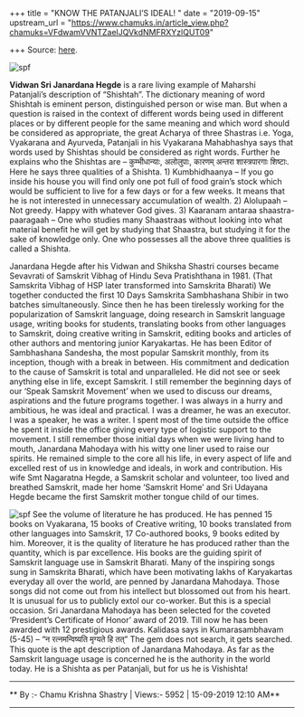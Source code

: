 +++
title = "KNOW THE PATANJALI’S IDEAL! "
date = "2019-09-15"
upstream_url = "https://www.chamuks.in/article_view.php?chamuks=VFdwamVVNTZaelJQVkdNMFRXYzlQUT09"

+++
Source: [here](https://www.chamuks.in/article_view.php?chamuks=VFdwamVVNTZaelJQVkdNMFRXYzlQUT09).



![spf](article_img/CHAMU-1582625030patanjalis_ideal.jpg)

**Vidwan Sri Janardana Hegde** is a rare living example of Maharshi
Patanjali’s description of “Shishtah”. The dictionary meaning of word
Shishtah is eminent person, distinguished person or wise man. But when a
question is raised in the context of different words being used in
different places or by different people for the same meaning and which
word should be considered as appropriate, the great Acharya of three
Shastras i.e. Yoga, Vyakarana and Ayurveda, Patanjali in his Vyakarana
Mahabhashya says that words used by Shishtas should be considered as
right words. Further he explains who the Shishtas are – कुम्भीधान्याः,
अलोलुपाः, कारणम् अन्तरा शास्त्रपारगाः शिष्टाः. Here he says three
qualities of a Shishta. 1) Kumbhidhaanya – If you go inside his house
you will find only one pot full of food grain’s stock which would be
sufficient to live for a few days or for a few weeks. It means that he
is not interested in unnecessary accumulation of wealth. 2) Alolupaah –
Not greedy. Happy with whatever God gives. 3) Kaaranam antaraa
shaastra-paaragaah – One who studies many Shaastraas without looking
into what material benefit he will get by studying that Shaastra, but
studying it for the sake of knowledge only. One who possesses all the
above three qualities is called a Shishta.  
  
Janardana Hegde after his Vidwan and Shiksha Shastri courses became
Sevavrati of Samskrit Vibhag of Hindu Seva Pratishthana in 1981. (That
Samskrita Vibhag of HSP later transformed into Samskrita Bharati) We
together conducted the first 10 Days Samskrita Sambhashana Shibir in two
batches simultaneously. Since then he has been tirelessly working for
the popularization of Samskrit language, doing research in Samskrit
language usage, writing books for students, translating books from other
languages to Samskrit, doing creative writing in Samskrit, editing books
and articles of other authors and mentoring junior Karyakartas. He has
been Editor of Sambhashana Sandesha, the most popular Samskrit monthly,
from its inception, though with a break in between. His commitment and
dedication to the cause of Samskrit is total and unparalleled. He did
not see or seek anything else in life, except Samskrit. I still remember
the beginning days of our ‘Speak Samskrit Movement’ when we used to
discuss our dreams, aspirations and the future programs together. I was
always in a hurry and ambitious, he was ideal and practical. I was a
dreamer, he was an executor. I was a speaker, he was a writer. I spent
most of the time outside the office he spent it inside the office giving
every type of logistic support to the movement. I still remember those
initial days when we were living hand to mouth, Janardana Mahodaya with
his witty one liner used to raise our spirits. He remained simple to the
core all his life, in every aspect of life and excelled rest of us in
knowledge and ideals, in work and contribution. His wife Smt Nagaratna
Hegde, a Samskrit scholar and volunteer, too lived and breathed
Samskrit, made her home ‘Samskrit Home’ and Sri Udayana Hegde became the
first Samskrit mother tongue child of our times.  
  
![spf](article_img/CHAMUKS-1582625030CHAMU-1582625030patanjalis_ideal.jpg)
See the volume of literature he has produced. He has penned 15 books on
Vyakarana, 15 books of Creative writing, 10 books translated from other
languages into Samskrit, 17 Co-authored books, 9 books edited by him.
Moreover, it is the quality of literature he has produced rather than
the quantity, which is par excellence. His books are the guiding spirit
of Samskrit language use in Samskrit Bharati. Many of the inspiring
songs sung in Samskrita Bharati, which have been motivating lakhs of
Karyakartas everyday all over the world, are penned by Janardana
Mahodaya. Those songs did not come out from his intellect but blossomed
out from his heart.  
It is unusual for us to publicly extol our co-worker. But this is a
special occasion. Sri Janardana Mahodaya has been selected for the
coveted ‘President’s Certificate of Honor’ award of 2019. Till now he
has been awarded with 12 prestigious awards. Kalidasa says in
Kumarasambhavam (5-45) – “न रत्नमन्विष्यति मृग्यते हि तत्” The gem does
not search, it gets searched. This quote is the apt description of
Janardana Mahodaya. As far as the Samskrit language usage is concerned
he is the authority in the world today. He is a Shishta as per
Patanjali, but for us he is Vishishta!

------------------------------------------------------------------------

** By :- Chamu Krishna Shastry \| Views:- 5952 \| 15-09-2019 12:10
AM**  

------------------------------------------------------------------------

